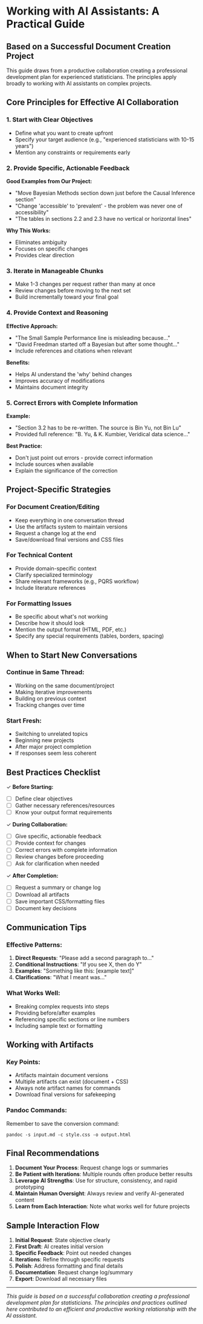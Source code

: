 # Working with AI Assistants: A Practical Guide

## Based on a Successful Document Creation Project

This guide draws from a productive collaboration creating a professional development plan for experienced statisticians. The principles apply broadly to working with AI assistants on complex projects.

## Core Principles for Effective AI Collaboration

### 1. Start with Clear Objectives
- Define what you want to create upfront
- Specify your target audience (e.g., "experienced statisticians with 10-15 years")
- Mention any constraints or requirements early

### 2. Provide Specific, Actionable Feedback
**Good Examples from Our Project:**
- "Move Bayesian Methods section down just before the Causal Inference section"
- "Change 'accessible' to 'prevalent' - the problem was never one of accessibility"
- "The tables in sections 2.2 and 2.3 have no vertical or horizontal lines"

**Why This Works:**
- Eliminates ambiguity
- Focuses on specific changes
- Provides clear direction

### 3. Iterate in Manageable Chunks
- Make 1-3 changes per request rather than many at once
- Review changes before moving to the next set
- Build incrementally toward your final goal

### 4. Provide Context and Reasoning
**Effective Approach:**
- "The Small Sample Performance line is misleading because..."
- "David Freedman started off a Bayesian but after some thought..."
- Include references and citations when relevant

**Benefits:**
- Helps AI understand the 'why' behind changes
- Improves accuracy of modifications
- Maintains document integrity

### 5. Correct Errors with Complete Information
**Example:**
- "Section 3.2 has to be re-written. The source is Bin Yu, not Bin Lu"
- Provided full reference: "B. Yu, & K. Kumbier, Veridical data science..."

**Best Practice:**
- Don't just point out errors - provide correct information
- Include sources when available
- Explain the significance of the correction

## Project-Specific Strategies

### For Document Creation/Editing
- Keep everything in one conversation thread
- Use the artifacts system to maintain versions
- Request a change log at the end
- Save/download final versions and CSS files

### For Technical Content
- Provide domain-specific context
- Clarify specialized terminology
- Share relevant frameworks (e.g., PQRS workflow)
- Include literature references

### For Formatting Issues
- Be specific about what's not working
- Describe how it should look
- Mention the output format (HTML, PDF, etc.)
- Specify any special requirements (tables, borders, spacing)

## When to Start New Conversations

### Continue in Same Thread:
- Working on the same document/project
- Making iterative improvements
- Building on previous context
- Tracking changes over time

### Start Fresh:
- Switching to unrelated topics
- Beginning new projects
- After major project completion
- If responses seem less coherent

## Best Practices Checklist

✓ **Before Starting:**
- [ ] Define clear objectives
- [ ] Gather necessary references/resources
- [ ] Know your output format requirements

✓ **During Collaboration:**
- [ ] Give specific, actionable feedback
- [ ] Provide context for changes
- [ ] Correct errors with complete information
- [ ] Review changes before proceeding
- [ ] Ask for clarification when needed

✓ **After Completion:**
- [ ] Request a summary or change log
- [ ] Download all artifacts
- [ ] Save important CSS/formatting files
- [ ] Document key decisions

## Communication Tips

### Effective Patterns:
1. **Direct Requests**: "Please add a second paragraph to..."
2. **Conditional Instructions**: "If you see X, then do Y"
3. **Examples**: "Something like this: [example text]"
4. **Clarifications**: "What I meant was..."

### What Works Well:
- Breaking complex requests into steps
- Providing before/after examples
- Referencing specific sections or line numbers
- Including sample text or formatting

## Working with Artifacts

### Key Points:
- Artifacts maintain document versions
- Multiple artifacts can exist (document + CSS)
- Always note artifact names for commands
- Download final versions for safekeeping

### Pandoc Commands:
Remember to save the conversion command:
```
pandoc -s input.md -c style.css -o output.html
```

## Final Recommendations

1. **Document Your Process**: Request change logs or summaries
2. **Be Patient with Iterations**: Multiple rounds often produce better results
3. **Leverage AI Strengths**: Use for structure, consistency, and rapid prototyping
4. **Maintain Human Oversight**: Always review and verify AI-generated content
5. **Learn from Each Interaction**: Note what works well for future projects

## Sample Interaction Flow

1. **Initial Request**: State objective clearly
2. **First Draft**: AI creates initial version
3. **Specific Feedback**: Point out needed changes
4. **Iterations**: Refine through specific requests
5. **Polish**: Address formatting and final details
6. **Documentation**: Request change log/summary
7. **Export**: Download all necessary files

---

*This guide is based on a successful collaboration creating a professional development plan for statisticians. The principles and practices outlined here contributed to an efficient and productive working relationship with the AI assistant.*